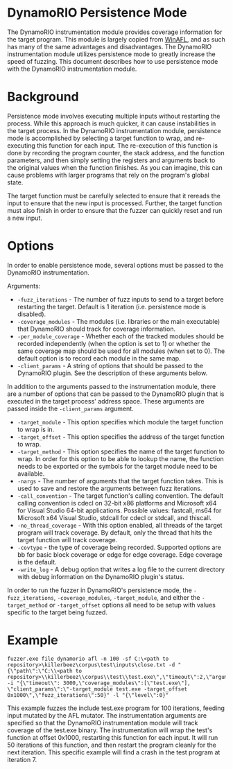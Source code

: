 # DynamoRIO Persistence Mode

The DynamoRIO instrumentation module provides coverage information for the
target program.  This module is largely copied from
[WinAFL](https://github.com/ivanfratric/winafl), and as such has many of the
same advantages and disadvantages.  The DynamoRIO instrumentation module
utilizes persistence mode to greatly increase the speed of fuzzing.  This
document describes how to use persistence mode with the DynamoRIO
instrumentation module.

# Background

Persistence mode involves executing multiple inputs without restarting the
process.  While this approach is much quicker, it can cause instabilities in the
target process.  In the DynamoRIO instrumentation module, persistence mode is
accomplished by selecting a target function to wrap, and re-executing this
function for each input.  The re-execution of this function is done by recording
the program counter, the stack address, and the function parameters, and then
simply setting the registers and arguments back to the original values when the
function finishes.  As you can imagine, this can cause problems with larger
programs that rely on the program's global state.

The target function must be carefully selected to ensure that it rereads the
input to ensure that the new input is processed.  Further, the target function
must also finish in order to ensure that the fuzzer can quickly reset and run a
new input.

# Options

In order to enable persistence mode, several options must be passed to the
DynamoRIO instrumentation.

Arguments:

* `-fuzz_iterations` - The number of fuzz inputs to send to a target before
restarting the target.  Default is 1 iteration (i.e. persistence mode is
disabled).
* `-coverage_modules` - The modules (i.e. libraries or the main executable) that
DynamoRIO should track for coverage information.
* `-per_module_coverage` - Whether each of the tracked modules should be recorded
independently (when the option is set to 1) or whether the same coverage map
should be used for all modules (when set to 0).  The default option is to record
each module in the same map.
* `-client_params` - A string of options that should be passed to the DynamoRIO
plugin. See the description of these arguments below.

In addition to the arguments passed to the instrumentation module, there are a
number of options that can be passed to the DynamoRIO plugin that is executed in
the target process' address space.  These arguments are passed inside the
`-client_params` argument.

* `-target_module` - This option specifies which module the target function to
wrap is in.
* `-target_offset` - This option specifies the address of the target function to
wrap.
* `-target_method` - This option specifies the name of the target function to
wrap.  In order for this option to be able to lookup the name, the function
needs to be exported or the symbols for the target module need to be available.
* `-nargs` - The number of arguments that the target function takes.  This is used
to save and restore the arguments between fuzz iterations.
* `-call_convention` - The target function's calling convention.  The default
calling convention is cdecl on 32-bit x86 platforms and Microsoft x64 for
Visual Studio 64-bit applications. Possible values: fastcall, ms64 for Microsoft
x64 Visual Studio, stdcall for cdecl or stdcall, and thiscall.
* `-no_thread_coverage` - With this option enabled, all threads of the target
program will track coverage.  By default, only the thread that hits the target
function will track coverage.
* `-covtype` - the type of coverage being recorded. Supported options are bb for
basic block coverage or edge for edge coverage.  Edge coverage is the default.
* `-write_log` - A debug option that writes a log file to the current directory
with debug information on the DynamoRIO plugin's status.

In order to run the fuzzer in DynamoRIO's persistence mode, the
`-fuzz_iterations`, `-coverage_modules`, `-target_module`, and either the
`-target_method` or `-target_offset` options all need to be setup with values
specific to the target being fuzzed.

# Example

```
fuzzer.exe file dynamorio afl -n 100 -sf C:\<path to repository>\killerbeez\corpus\test\inputs\close.txt -d "{\"path\":\"C:\\<path to repository>\\killerbeez\\corpus\\test\\test.exe\",\"timeout\":2,\"arguments\":\"@@\"}" -i "{\"timeout\": 3000,\"coverage_modules\":[\"test.exe\"], \"client_params\":\"-target_module test.exe -target_offset 0x1000\",\"fuzz_iterations\":50}" -l "{\"level\":0}"
```

This example fuzzes the include test.exe program for 100 iterations, feeding
input mutated by the AFL mutator.  The instrumentation arguments are specified
so that the DynamoRIO instrumentation module will track coverage of the test.exe
binary.  The instrumentation will wrap the test's function at offset 0x1000,
restarting this function for each input.  It will run 50 iterations of this
function, and then restart the program cleanly for the next iteration.  This
specific example will find a crash in the test program at iteration 7.

